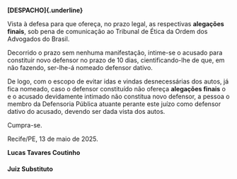**[DESPACHO]{.underline}**

Vista à defesa para que ofereça, no prazo legal, as respectivas
**alegações finais**, sob pena de comunicação ao Tribunal de Ética da
Ordem dos Advogados do Brasil.

Decorrido o prazo sem nenhuma manifestação, intime-se o acusado para
constituir novo defensor no prazo de 10 dias, cientificando-lhe de que,
em não fazendo, ser-lhe-á nomeado defensor dativo.

De logo, com o escopo de evitar idas e vindas desnecessárias dos autos,
já fica nomeado, caso o defensor constituído não ofereça **alegações
finais** o e o acusado devidamente intimado não constitua novo defensor,
a pessoa o membro da Defensoria Pública atuante perante este juízo como
defensor dativo do acusado, devendo ser dada vista dos autos.

Cumpra-se.

Recife/PE, 13 de maio de 2025.

**Lucas Tavares Coutinho**

#### Juiz Substituto

